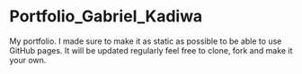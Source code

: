 # Portfolio_Gabriel_Kadiwa
My portfolio. I made sure to make it as static as possible to be able to use GitHub pages. It will be updated regularly feel free to clone, fork and make it your own.
